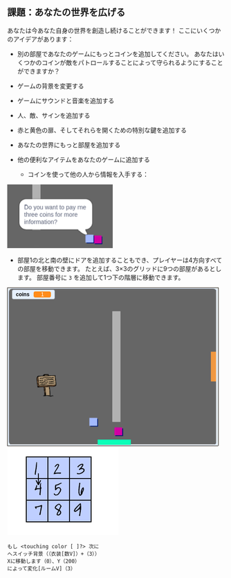 ## 課題：あなたの世界を広げる

あなたは今あなた自身の世界を創造し続けることができます！ ここにいくつかのアイデアがあります：

+ 別の部屋であなたのゲームにもっとコインを追加してください。 あなたはいくつかのコインが敵をパトロールすることによって守られるようにすることができますか？
+ ゲームの背景を変更する
+ ゲームにサウンドと音楽を追加する
+ 人、敵、サインを追加する
+ 赤と黄色の扉、そしてそれらを開くための特別な鍵を追加する
+ あなたの世界にもっと部屋を追加する
+ 他の便利なアイテムをあなたのゲームに追加する
    
    + コインを使って他の人から情報を入手する：

![スクリーンショット](images/world-bribe.png)

+ 部屋1の北と南の壁にドアを追加することもでき、プレイヤーは4方向すべての部屋を移動できます。 たとえば、3×3のグリッドに9つの部屋があるとします。 部屋番号に `3` を追加して1つ下の階層に移動できます。

![スクリーンショット](images/north-south-rooms.png) ![スクリーンショット](images/number-grid.png)

```blocks3
もし <touching color [ ]?> 次に
へスイッチ背景（（衣装[数V]）+（3））
Xに移動します（0）、Y（200）
によって変化[ルームV]（3）
```